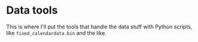 # Data tools

This is where I'll put the tools that handle the data stuff with Python scripts, like `fixed_calendardata.bin` and the like.